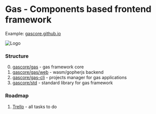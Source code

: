 # Gas - Components based frontend framework

Example: [gascore.github.io](https://gascore.github.io)

![Logo](https://raw.githubusercontent.com/gascore/gas/master/logo.png)

### Structure

0. [gascore/gas](https://github.com/gascore/gas) - gas framework core
1. [gascore/gas/web](https://github.com/gascore/gas/blob/master/web) - wasm/gopherjs backend
2. [gascore/gas-cli](https://github.com/gascore/gas-cli) - projects manager for gas applications
3. [gascore/std](https://github.com/gascore/std) - standard library for gas framework

### Roadmap

1. [Trello](https://trello.com/invite/b/vB6waN51/993a187d5dd168a9a3a05093c42ed63e/gasgasgas) - all tasks to do
